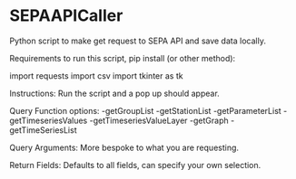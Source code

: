 # SEPAAPICaller
 Python script to make get request to SEPA API and save data locally.
 
Requirements to run this script, pip install (or other method):

import requests
import csv
import tkinter as tk

Instructions:
Run the script and a pop up should appear.

Query Function options:
-getGroupList
-getStationList
-getParameterList
-getTimeseriesValues
-getTimeseriesValueLayer
-getGraph
-getTimeSeriesList

Query Arguments:
More bespoke to what you are requesting.

Return Fields: 
Defaults to all fields, can specify your own selection.

